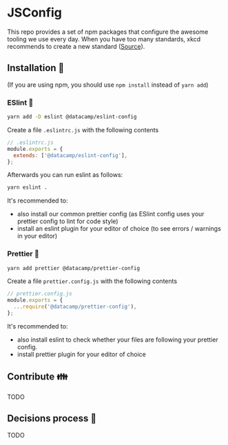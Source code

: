 # JSConfig

This repo provides a set of npm packages that configure the awesome tooling we use every day. When you have too many standards, xkcd recommends to create a new standard ([Source](https://xkcd.com/927/)).

## Installation :floppy_disk:

(If you are using npm, you should use `npm install` instead of `yarn add`)

### ESlint :wrench:

```bash
yarn add -D eslint @datacamp/eslint-config
```

Create a file `.eslintrc.js` with the following contents

```js
// .eslintrc.js
module.exports = {
  extends: ['@datacamp/eslint-config'],
};
```

Afterwards you can run eslint as follows:

```bash
yarn eslint .
```

It's recommended to:

- also install our common prettier config (as ESlint config uses your prettier config to lint for code style)
- install an eslint plugin for your editor of choice (to see errors / warnings in your editor)

### Prettier :nail_care:

```bash
yarn add prettier @datacamp/prettier-config
```

Create a file `prettier.config.js` with the following contents

```js
// prettier.config.js
module.exports = {
  ...require('@datacamp/prettier-config'),
};
```

It's recommended to:

- also install eslint to check whether your files are following your prettier config.
- install prettier plugin for your editor of choice

## Contribute :family:

TODO

## Decisions process :hocho:

TODO
